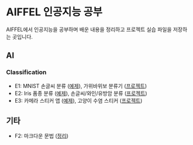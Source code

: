 # AIFFEL 인공지능 공부
AIFFEL에서 인공지능을 공부하며 배운 내용을 정리하고 프로젝트 실습 파일을 저장하는 곳입니다.

## AI
### Classification
- E1: MNIST 손글씨 분류 ([예제](https://github.com/kec0130/AIFFEL-project/blob/master/E1_classification_mnist.ipynb)), 가위바위보 분류기 ([프로젝트](https://github.com/kec0130/AIFFEL-project/blob/master/E1_rock_scissor_paper.ipynb))
- E2: Iris 품종 분류 ([예제](https://github.com/kec0130/AIFFEL-project/blob/master/E2_classification_iris.ipynb)), 손글씨/와인/유방암 분류 ([프로젝트](https://github.com/kec0130/AIFFEL-project/blob/master/E2_classification.ipynb))
- E3: 카메라 스티커 앱 ([예제](https://github.com/kec0130/AIFFEL-project/blob/master/E3_camera_sticker_app.ipynb)), 고양이 수염 스티커 ([프로젝트](https://github.com/kec0130/AIFFEL-project/blob/master/E3_camera_sticker_app_pjt.ipynb))

## 기타
- F2: 마크다운 문법 ([정리](https://github.com/kec0130/AIFFEL-project/blob/master/F2_markdown.ipynb))
